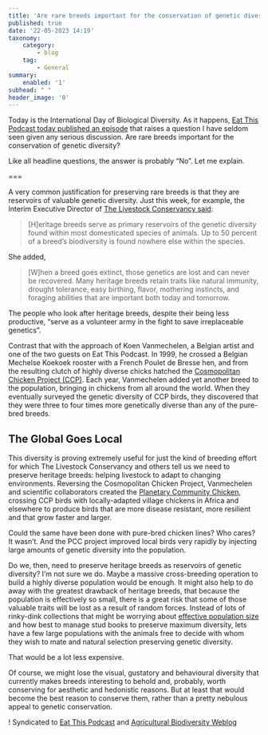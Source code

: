 ```yaml
---
title: 'Are rare breeds important for the conservation of genetic diversity?'
published: true
date: '22-05-2023 14:19'
taxonomy:
    category:
        - blog
    tag:
        - General
summary:
    enabled: '1'
subhead: " "
header_image: '0'
---
```


Today is the International Day of Biological Diversity. As it happens, [Eat This Podcast today published an episode](https://eatthispodcast.com/ccp) that raises a question I have seldom seen given any serious discussion. Are rare breeds important for the conservation of genetic diversity?

Like all headline questions, the answer is probably “No”. Let me explain.

===

A very common justification for preserving rare breeds is that they are reservoirs of valuable genetic diversity. Just this week, for example, the Interim Executive Director of [The Livestock Conservancy said](https://www.morningagclips.com/international-heritage-breeds-week-kicks-off-may–21/):

> [H]eritage breeds serve as primary reservoirs of the genetic diversity found within most domesticated species of animals.  Up to 50 percent of a breed’s biodiversity is found nowhere else within the species.

She added,

> [W]hen a breed goes extinct, those genetics are lost and can never be recovered.  Many heritage breeds retain traits like natural immunity, drought tolerance, easy birthing, flavor, mothering instincts, and foraging abilities that are important both today and tomorrow.

The people who look after heritage breeds, despite their being less productive, “serve as a volunteer army in the fight to save irreplaceable genetics”.

Contrast that with the approach of Koen Vanmechelen, a Belgian artist and one of the two guests on Eat This Podcast. In 1999, he crossed a Belgian Mechelse Koekoek rooster with a French Poulet de Bresse hen, and from the resulting clutch of highly diverse chicks hatched the [Cosmopolitan Chicken Project (CCP)](https://www.koenvanmechelen.be/cosmopolitan-chicken-project-ccp). Each year, Vanmechelen added yet another breed to the population, bringing in chickens from all around the world. When they eventually surveyed the genetic diversity of CCP birds, they discovered that they were three to four times more genetically diverse than any of the pure-bred breeds.

## The Global Goes Local

This diversity is proving extremely useful for just the kind of breeding effort for which The Livestock Conservancy and others tell us we need to preserve heritage breeds: helping livestock to adapt to changing environments. Reversing the Cosmopolitan Chicken Project, Vanmechelen and scientific collaborators created the [Planetary Community Chicken](https://www.koenvanmechelen.be/planetary-community-chicken-pcc), crossing CCP birds with locally-adapted village chickens in Africa and elsewhere to produce birds that are more disease resistant, more resilient and that grow faster and larger.

Could the same have been done with pure-bred chicken lines? Who cares? It wasn’t. And the PCC project improved local birds very rapidly by injecting large amounts of genetic diversity into the population.

Do we, then, need to preserve heritage breeds as reservoirs of genetic diversity? I’m not sure we do. Maybe a massive cross-breeding operation to build a highly diverse population would be enough. It might also help to do away with the greatest drawback of heritage breeds, that because the population is effectively so small, there is a great risk that some of those valuable traits will be lost as a result of random forces. Instead of lots of rinky-dink collections that might be worrying about [effective population size](https://en.wikipedia.org/wiki/Effective_population_size) and how best to manage stud books to preserve maximum diversity, lets have a few large populations with the animals free to decide with whom they wish to mate and natural selection preserving genetic diversity.

That would be a lot less expensive.

Of course, we might lose the visual, gustatory and behavioural diversity that currently makes breeds interesting to behold and, probably, worth conserving for aesthetic and hedonistic reasons. But at least that would become the best reason to conserve them, rather than a pretty nebulous appeal to genetic conservation.

! Syndicated to <a href=”https://www.eatthispodcast.com/are-rare-breeds-important” class=”u-syndication”>Eat This Podcast</a> and <a href=”https://agro.biodiver.se/2023/05/are-rare-breeds-important-for-the-conservation-of-genetic-diversity/” class=”u-syndication”>Agricultural Biodiversity Weblog</a>



